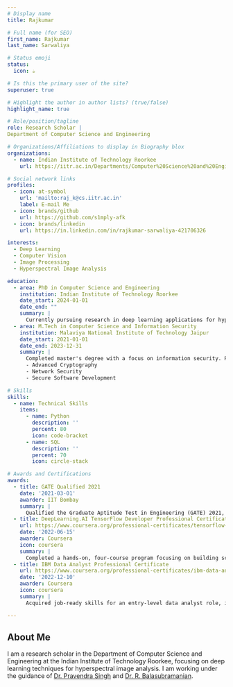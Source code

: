 ```yaml
---
# Display name
title: Rajkumar

# Full name (for SEO)
first_name: Rajkumar
last_name: Sarwaliya

# Status emoji
status:
  icon: ☕️

# Is this the primary user of the site?
superuser: true

# Highlight the author in author lists? (true/false)
highlight_name: true

# Role/position/tagline
role: Research Scholar |
Department of Computer Science and Engineering

# Organizations/Affiliations to display in Biography blox
organizations:
  - name: Indian Institute of Technology Roorkee
    url: https://iitr.ac.in/Departments/Computer%20Science%20and%20Engineering%20Department/index.html

# Social network links
profiles:
  - icon: at-symbol
    url: 'mailto:raj_k@cs.iitr.ac.in'
    label: E-mail Me
  - icon: brands/github
    url: https://github.com/s1mply-afk
  - icon: brands/linkedin
    url: https://in.linkedin.com/in/rajkumar-sarwaliya-421706326

interests:
  - Deep Learning
  - Computer Vision
  - Image Processing
  - Hyperspectral Image Analysis

education:
  - area: PhD in Computer Science and Engineering
    institution: Indian Institute of Technology Roorkee
    date_start: 2024-01-01
    date_end: ""
    summary: |
      Currently pursuing research in deep learning applications for hyperspectral image analysis under the supervision of [Dr. Pravendra Singh](https://sites.google.com/view/pravendra/) and [Dr. R. Balasubramanian](https://faculty.iitr.ac.in/cs/bala/).
  - area: M.Tech in Computer Science and Information Security
    institution: Malaviya National Institute of Technology Jaipur
    date_start: 2021-01-01
    date_end: 2023-12-31
    summary: |
      Completed master's degree with a focus on information security. Relevant coursework included:
      - Advanced Cryptography
      - Network Security
      - Secure Software Development

# Skills
skills:
  - name: Technical Skills
    items:
      - name: Python
        description: ''
        percent: 80
        icon: code-bracket
      - name: SQL
        description: ''
        percent: 70
        icon: circle-stack

# Awards and Certifications
awards:
  - title: GATE Qualified 2021
    date: '2021-03-01'
    awarder: IIT Bombay
    summary: |
      Qualified the Graduate Aptitude Test in Engineering (GATE) 2021, securing eligibility for postgraduate programs in engineering and technology.
  - title: DeepLearning.AI TensorFlow Developer Professional Certificate
    url: https://www.coursera.org/professional-certificates/tensorflow-in-practice
    date: '2022-06-15'
    awarder: Coursera
    icon: coursera
    summary: |
      Completed a hands-on, four-course program focusing on building scalable AI-powered applications using TensorFlow. Gained skills in constructing and training neural networks, enhancing model performance with convolutions, and applying models to real-world scenarios such as computer vision and natural language processing. :contentReference[oaicite:2]{index=2}
  - title: IBM Data Analyst Professional Certificate
    url: https://www.coursera.org/professional-certificates/ibm-data-analyst
    date: '2022-12-10'
    awarder: Coursera
    icon: coursera
    summary: |
      Acquired job-ready skills for an entry-level data analyst role, including proficiency in Python, Excel, and SQL. Engaged in practical projects involving real-world datasets, interactive dashboards, and data visualization techniques. :contentReference[oaicite:3]{index=3}

---
```


## About Me

I am a research scholar in the Department of Computer Science and Engineering at the Indian Institute of Technology Roorkee, focusing on deep learning techniques for hyperspectral image analysis. I am working under the guidance of [Dr. Pravendra Singh](https://sites.google.com/view/pravendra/) and [Dr. R. Balasubramanian](https://faculty.iitr.ac.in/cs/bala/).
